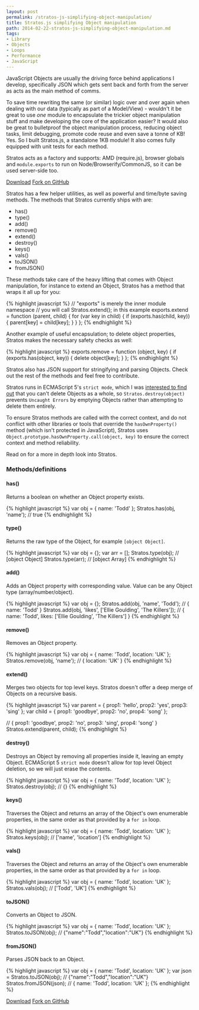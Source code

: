 ```yaml
---
layout: post
permalink: /stratos-js-simplifying-object-manipulation/
title: Stratos.js simplifying Object manipulation
path: 2014-02-22-stratos-js-simplifying-object-manipulation.md
tags:
- Library
- Objects
- Loops
- Performance
- JavaScript
---
```


JavaScript Objects are usually the driving force behind applications I develop, specifically JSON which gets sent back and forth from the server as acts as the main method of comms.

To save time rewriting the same (or similar) logic over and over again when dealing with our data (typically as part of a Model/View) - wouldn't it be great to use _one_ module to encapsulate the trickier object manipulation stuff and make developing the core of the application easier? It would also be great to bulletproof the object manipulation process, reducing object tasks, limit debugging, promote code reuse and even save a tonne of KB! Yes. So I built Stratos.js, a standalone 1KB module! It also comes fully equipped with unit tests for each method.

Stratos acts as a factory and supports: AMD (require.js), browser globals and `module.exports` to run on Node/Browserify/CommonJS, so it can be used server-side too.

<div class="download-box">
  <a href="//github.com/toddmotto/stratos/archive/master.zip" onclick="_gaq.push(['_trackEvent', 'Click', 'Download stratos', 'Download stratos']);">Download</a>
  <a href="//github.com/toddmotto/stratos" onclick="_gaq.push(['_trackEvent', 'Click', 'Fork stratos', 'stratos Fork']);">Fork on GitHub</a>
</div>

Stratos has a few helper utilities, as well as powerful and time/byte saving methods. The methods that Stratos currently ships with are:

* has()
* type()
* add()
* remove()
* extend()
* destroy()
* keys()
* vals()
* toJSON()
* fromJSON()

These methods take care of the heavy lifting that comes with Object manipulation, for instance to extend an Object, Stratos has a method that wraps it all up for you:

{% highlight javascript %}
// "exports" is merely the inner module namespace
// you will call Stratos.extend(); in this example
exports.extend = function (parent, child) {
  for (var key in child) {
    if (exports.has(child, key)) {
      parent[key] = child[key];
    }
  }
};
{% endhighlight %}

Another example of useful encapsulation; to delete object properties, Stratos makes the necessary safety checks as well:

{% highlight javascript %}
exports.remove = function (object, key) {
  if (exports.has(object, key)) {
    delete object[key];
  }
};
{% endhighlight %}

Stratos also has JSON support for stringifying and parsing Objects. Check out the rest of the methods and feel free to contribute.

Stratos runs in ECMAScript 5's `strict mode`, which I was [interested to find out](https://twitter.com/toddmotto/status/436967309773901824) that you can't delete Objects as a whole, so `Stratos.destroy(object)` prevents `Uncaught Errors` by emptying Objects rather than attempting to delete them entirely.

To ensure Stratos methods are called with the correct context, and do not conflict with other libraries or tools that override the `hasOwnProperty()` method (which isn't protected in JavaScript), Stratos uses `Object.prototype.hasOwnProperty.call(object, key)` to ensure the correct context and method reliability.

Read on for a more in depth look into Stratos.

### Methods/definitions

#### has()
Returns a boolean on whether an Object property exists.

{% highlight javascript %}
var obj = { name: 'Todd' };
Stratos.has(obj, 'name'); // true
{% endhighlight %}

#### type()
Returns the raw type of the Object, for example `[object Object]`.

{% highlight javascript %}
var obj = {};
var arr = [];
Stratos.type(obj); // [object Object]
Stratos.type(arr); // [object Array]
{% endhighlight %}

#### add()
Adds an Object property with corresponding value. Value can be any Object type (array/number/object).

{% highlight javascript %}
var obj = {};
Stratos.add(obj, 'name', 'Todd'); // { name: 'Todd' }
Stratos.add(obj, 'likes', ['Ellie Goulding', 'The Killers']); // { name: 'Todd', likes: ['Ellie Goulding', 'The Killers'] }
{% endhighlight %}

#### remove()
Removes an Object property.

{% highlight javascript %}
var obj = { name: 'Todd', location: 'UK' };
Stratos.remove(obj, 'name'); // { location: 'UK' }
{% endhighlight %}

#### extend()
Merges two objects for top level keys. Stratos doesn't offer a deep merge of Objects on a recursive basis.

{% highlight javascript %}
var parent = { prop1: 'hello', prop2: 'yes', prop3: 'sing' };
var child = { prop1: 'goodbye', prop2: 'no', prop4: 'song' };

// { prop1: 'goodbye', prop2: 'no', prop3: 'sing', prop4: 'song' }
Stratos.extend(parent, child);
{% endhighlight %}

#### destroy()
Destroys an Object by removing all properties inside it, leaving an empty Object. ECMAScript 5 `strict mode` doesn't allow for top level Object deletion, so we will just erase the contents.

{% highlight javascript %}
var obj = { name: 'Todd', location: 'UK' };
Stratos.destroy(obj); // {}
{% endhighlight %}

#### keys()
Traverses the Object and returns an array of the Object's own enumerable properties, in the same order as that provided by a `for in` loop.

{% highlight javascript %}
var obj = { name: 'Todd', location: 'UK' };
Stratos.keys(obj); // ['name', 'location']
{% endhighlight %}

#### vals()
Traverses the Object and returns an array of the Object's own enumerable properties, in the same order as that provided by a `for in` loop.

{% highlight javascript %}
var obj = { name: 'Todd', location: 'UK' };
Stratos.vals(obj); // ['Todd', 'UK']
{% endhighlight %}

#### toJSON()
Converts an Object to JSON.

{% highlight javascript %}
var obj = { name: 'Todd', location: 'UK' };
Stratos.toJSON(obj); // {"name":"Todd","location":"UK"}
{% endhighlight %}

#### fromJSON()
Parses JSON back to an Object.

{% highlight javascript %}
var obj = { name: 'Todd', location: 'UK' };
var json = Stratos.toJSON(obj); // {"name":"Todd","location":"UK"}
Stratos.fromJSON(json); // { name: 'Todd', location: 'UK' };
{% endhighlight %}

<div class="download-box">
  <a href="//github.com/toddmotto/stratos/archive/master.zip" onclick="_gaq.push(['_trackEvent', 'Click', 'Download stratos', 'Download stratos']);">Download</a>
  <a href="//github.com/toddmotto/stratos" onclick="_gaq.push(['_trackEvent', 'Click', 'Fork stratos', 'stratos Fork']);">Fork on GitHub</a>
</div>
